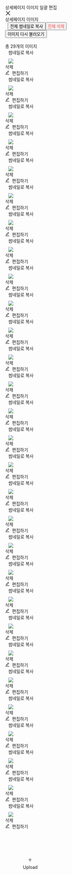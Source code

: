 <div class="ant-drawer-content-wrapper" style="width: 378px;"><div class="ant-drawer-content" aria-modal="true" role="dialog"><div class="ant-drawer-header"><div class="ant-drawer-header-title"><div class="ant-drawer-title"><div class="ant-row ant-row-middle css-1li46mu" style="margin-left: -8px; margin-right: -8px; row-gap: 0px;"><div class="ant-col css-1li46mu" style="padding-left: 8px; padding-right: 8px; flex: 1 1 auto;"><span class="sc-dLmyTH jOUQKU H5Medium16 CharacterTitle85">상세페이지 이미지 일괄 편집</span></div><div class="ant-col css-1li46mu" style="padding-left: 8px; padding-right: 8px; cursor: pointer;"><span role="img" aria-label="close" class="anticon anticon-close" style="font-size: 18px;"><svg fill-rule="evenodd" viewBox="64 64 896 896" focusable="false" data-icon="close" width="1em" height="1em" fill="currentColor" aria-hidden="true"><path d="M799.86 166.31c.02 0 .04.02.08.06l57.69 57.7c.04.03.05.05.06.08a.12.12 0 010 .06c0 .03-.02.05-.06.09L569.93 512l287.7 287.7c.04.04.05.06.06.09a.12.12 0 010 .07c0 .02-.02.04-.06.08l-57.7 57.69c-.03.04-.05.05-.07.06a.12.12 0 01-.07 0c-.03 0-.05-.02-.09-.06L512 569.93l-287.7 287.7c-.04.04-.06.05-.09.06a.12.12 0 01-.07 0c-.02 0-.04-.02-.08-.06l-57.69-57.7c-.04-.03-.05-.05-.06-.07a.12.12 0 010-.07c0-.03.02-.05.06-.09L454.07 512l-287.7-287.7c-.04-.04-.05-.06-.06-.09a.12.12 0 010-.07c0-.02.02-.04.06-.08l57.7-57.69c.03-.04.05-.05.07-.06a.12.12 0 01.07 0c.03 0 .05.02.09.06L512 454.07l287.7-287.7c.04-.04.06-.05.09-.06a.12.12 0 01.07 0z"></path></svg></span></div></div></div></div></div><div class="ant-drawer-body"><div class="sc-bRimrq fbZanl"><div class="ant-row ant-row-middle css-1li46mu" style="margin-left: -4px; margin-right: -4px; row-gap: 8px;"><div class="ant-col css-1li46mu" style="padding-left: 4px; padding-right: 4px;"><span class="sc-dLmyTH jOUQKU H5Bold16 CharacterTitle85">상세페이지 이미지</span></div><div class="ant-col css-1li46mu" style="padding-left: 4px; padding-right: 4px;"><div class="ant-btn-group css-1li46mu" style="margin-left: 8px;"><button type="button" class="ant-btn css-1li46mu ant-btn-default"><span>전체 썸네일로 복사</span></button><button type="button" class="ant-btn css-1li46mu ant-btn-default" style="color: rgb(255, 77, 79);"><span>전체 삭제</span></button></div></div><div class="ant-col css-1li46mu" style="padding-left: 4px; padding-right: 4px; flex: 1 1 auto;"></div><div class="ant-col css-1li46mu" style="padding-left: 4px; padding-right: 4px;"><button type="button" class="ant-btn css-1li46mu ant-btn-default"><span>이미지 다시 불러오기</span></button></div></div><div class="ant-divider css-1li46mu ant-divider-horizontal" role="separator" style="margin-top: 16px; margin-bottom: 16px;"></div><span class="sc-dLmyTH jOUQKU Body2Medium14 CharacterTitle85">총 29개의 이미지</span><div class="sc-fInFcU ejmTJX"><div class="ant-spin-nested-loading css-1li46mu"><div class="ant-spin-container"><div class="ant-row ant-row-bottom css-1li46mu" style="margin-left: -4px; margin-right: -4px; row-gap: 8px;"><div class="ant-col css-1li46mu" style="padding-left: 4px; padding-right: 4px;"><div draggable="false" class="sc-hCrRFl dVjKzV"><div class="ant-row css-1li46mu" style="margin-left: 10px; margin-right: 10px; margin-bottom: 10px;"><div class="ant-col css-1li46mu" style="flex: 1 1 auto;"><div class="sc-bdlOLf elczrY"><span class="sc-dLmyTH jOUQKU FootnoteDescription ">썸네일로 복사</span></div></div></div><div class="ant-row ant-row-no-wrap ant-row-middle css-1li46mu" style="margin-left: 10px; margin-right: 10px; cursor: move; transition: unset;"><div class="ant-col css-1li46mu"><img draggable="false" src="https://cbu01.alicdn.com/img/ibank/O1CN01gAJUFf2EWvowlrtRI_!!2214042988753-0-cib.jpg" class="sc-kyDlHK bLXrEr"></div></div><div class="ant-row ant-row-no-wrap ant-row-space-between ant-row-middle css-1li46mu"><div class="ant-col css-1li46mu"><div class="sc-bOTbmH iNrMOB"><span class="sc-dLmyTH jOUQKU FootnoteDescription ">삭제</span></div></div><div class="ant-col css-1li46mu"><div class="sc-gkKZNe hfnrYt"><span role="img" aria-label="edit" class="anticon anticon-edit" style="margin-right: 8px;"><svg viewBox="64 64 896 896" focusable="false" data-icon="edit" width="1em" height="1em" fill="currentColor" aria-hidden="true"><path d="M257.7 752c2 0 4-.2 6-.5L431.9 722c2-.4 3.9-1.3 5.3-2.8l423.9-423.9a9.96 9.96 0 000-14.1L694.9 114.9c-1.9-1.9-4.4-2.9-7.1-2.9s-5.2 1-7.1 2.9L256.8 538.8c-1.5 1.5-2.4 3.3-2.8 5.3l-29.5 168.2a33.5 33.5 0 009.4 29.8c6.6 6.4 14.9 9.9 23.8 9.9zm67.4-174.4L687.8 215l73.3 73.3-362.7 362.6-88.9 15.7 15.6-89zM880 836H144c-17.7 0-32 14.3-32 32v36c0 4.4 3.6 8 8 8h784c4.4 0 8-3.6 8-8v-36c0-17.7-14.3-32-32-32z"></path></svg></span><span class="sc-dLmyTH jOUQKU FootnoteDescription ">편집하기</span></div></div></div></div></div><div class="ant-col css-1li46mu" style="padding-left: 4px; padding-right: 4px;"><div draggable="false" class="sc-hCrRFl dVjKzV"><div class="ant-row css-1li46mu" style="margin-left: 10px; margin-right: 10px; margin-bottom: 10px;"><div class="ant-col css-1li46mu" style="flex: 1 1 auto;"><div class="sc-bdlOLf elczrY"><span class="sc-dLmyTH jOUQKU FootnoteDescription ">썸네일로 복사</span></div></div></div><div class="ant-row ant-row-no-wrap ant-row-middle css-1li46mu" style="margin-left: 10px; margin-right: 10px; cursor: move; transition: unset;"><div class="ant-col css-1li46mu"><img draggable="false" src="https://cbu01.alicdn.com/img/ibank/O1CN01nmC8rv2EWvoxj86H2_!!2214042988753-0-cib.jpg" class="sc-kyDlHK bLXrEr"></div></div><div class="ant-row ant-row-no-wrap ant-row-space-between ant-row-middle css-1li46mu"><div class="ant-col css-1li46mu"><div class="sc-bOTbmH iNrMOB"><span class="sc-dLmyTH jOUQKU FootnoteDescription ">삭제</span></div></div><div class="ant-col css-1li46mu"><div class="sc-gkKZNe hfnrYt"><span role="img" aria-label="edit" class="anticon anticon-edit" style="margin-right: 8px;"><svg viewBox="64 64 896 896" focusable="false" data-icon="edit" width="1em" height="1em" fill="currentColor" aria-hidden="true"><path d="M257.7 752c2 0 4-.2 6-.5L431.9 722c2-.4 3.9-1.3 5.3-2.8l423.9-423.9a9.96 9.96 0 000-14.1L694.9 114.9c-1.9-1.9-4.4-2.9-7.1-2.9s-5.2 1-7.1 2.9L256.8 538.8c-1.5 1.5-2.4 3.3-2.8 5.3l-29.5 168.2a33.5 33.5 0 009.4 29.8c6.6 6.4 14.9 9.9 23.8 9.9zm67.4-174.4L687.8 215l73.3 73.3-362.7 362.6-88.9 15.7 15.6-89zM880 836H144c-17.7 0-32 14.3-32 32v36c0 4.4 3.6 8 8 8h784c4.4 0 8-3.6 8-8v-36c0-17.7-14.3-32-32-32z"></path></svg></span><span class="sc-dLmyTH jOUQKU FootnoteDescription ">편집하기</span></div></div></div></div></div><div class="ant-col css-1li46mu" style="padding-left: 4px; padding-right: 4px;"><div draggable="false" class="sc-hCrRFl dVjKzV"><div class="ant-row css-1li46mu" style="margin-left: 10px; margin-right: 10px; margin-bottom: 10px;"><div class="ant-col css-1li46mu" style="flex: 1 1 auto;"><div class="sc-bdlOLf elczrY"><span class="sc-dLmyTH jOUQKU FootnoteDescription ">썸네일로 복사</span></div></div></div><div class="ant-row ant-row-no-wrap ant-row-middle css-1li46mu" style="margin-left: 10px; margin-right: 10px; cursor: move; transition: unset;"><div class="ant-col css-1li46mu"><img draggable="false" src="https://cbu01.alicdn.com/img/ibank/O1CN01OjkICx2EWvovAePJt_!!2214042988753-0-cib.jpg" class="sc-kyDlHK bLXrEr"></div></div><div class="ant-row ant-row-no-wrap ant-row-space-between ant-row-middle css-1li46mu"><div class="ant-col css-1li46mu"><div class="sc-bOTbmH iNrMOB"><span class="sc-dLmyTH jOUQKU FootnoteDescription ">삭제</span></div></div><div class="ant-col css-1li46mu"><div class="sc-gkKZNe hfnrYt"><span role="img" aria-label="edit" class="anticon anticon-edit" style="margin-right: 8px;"><svg viewBox="64 64 896 896" focusable="false" data-icon="edit" width="1em" height="1em" fill="currentColor" aria-hidden="true"><path d="M257.7 752c2 0 4-.2 6-.5L431.9 722c2-.4 3.9-1.3 5.3-2.8l423.9-423.9a9.96 9.96 0 000-14.1L694.9 114.9c-1.9-1.9-4.4-2.9-7.1-2.9s-5.2 1-7.1 2.9L256.8 538.8c-1.5 1.5-2.4 3.3-2.8 5.3l-29.5 168.2a33.5 33.5 0 009.4 29.8c6.6 6.4 14.9 9.9 23.8 9.9zm67.4-174.4L687.8 215l73.3 73.3-362.7 362.6-88.9 15.7 15.6-89zM880 836H144c-17.7 0-32 14.3-32 32v36c0 4.4 3.6 8 8 8h784c4.4 0 8-3.6 8-8v-36c0-17.7-14.3-32-32-32z"></path></svg></span><span class="sc-dLmyTH jOUQKU FootnoteDescription ">편집하기</span></div></div></div></div></div><div class="ant-col css-1li46mu" style="padding-left: 4px; padding-right: 4px;"><div draggable="false" class="sc-hCrRFl dVjKzV"><div class="ant-row css-1li46mu" style="margin-left: 10px; margin-right: 10px; margin-bottom: 10px;"><div class="ant-col css-1li46mu" style="flex: 1 1 auto;"><div class="sc-bdlOLf elczrY"><span class="sc-dLmyTH jOUQKU FootnoteDescription ">썸네일로 복사</span></div></div></div><div class="ant-row ant-row-no-wrap ant-row-middle css-1li46mu" style="margin-left: 10px; margin-right: 10px; cursor: move; transition: unset;"><div class="ant-col css-1li46mu"><img draggable="false" src="https://cbu01.alicdn.com/img/ibank/O1CN0152TFpH2EWvoy0kv3D_!!2214042988753-0-cib.jpg" class="sc-kyDlHK bLXrEr"></div></div><div class="ant-row ant-row-no-wrap ant-row-space-between ant-row-middle css-1li46mu"><div class="ant-col css-1li46mu"><div class="sc-bOTbmH iNrMOB"><span class="sc-dLmyTH jOUQKU FootnoteDescription ">삭제</span></div></div><div class="ant-col css-1li46mu"><div class="sc-gkKZNe hfnrYt"><span role="img" aria-label="edit" class="anticon anticon-edit" style="margin-right: 8px;"><svg viewBox="64 64 896 896" focusable="false" data-icon="edit" width="1em" height="1em" fill="currentColor" aria-hidden="true"><path d="M257.7 752c2 0 4-.2 6-.5L431.9 722c2-.4 3.9-1.3 5.3-2.8l423.9-423.9a9.96 9.96 0 000-14.1L694.9 114.9c-1.9-1.9-4.4-2.9-7.1-2.9s-5.2 1-7.1 2.9L256.8 538.8c-1.5 1.5-2.4 3.3-2.8 5.3l-29.5 168.2a33.5 33.5 0 009.4 29.8c6.6 6.4 14.9 9.9 23.8 9.9zm67.4-174.4L687.8 215l73.3 73.3-362.7 362.6-88.9 15.7 15.6-89zM880 836H144c-17.7 0-32 14.3-32 32v36c0 4.4 3.6 8 8 8h784c4.4 0 8-3.6 8-8v-36c0-17.7-14.3-32-32-32z"></path></svg></span><span class="sc-dLmyTH jOUQKU FootnoteDescription ">편집하기</span></div></div></div></div></div><div class="ant-col css-1li46mu" style="padding-left: 4px; padding-right: 4px;"><div draggable="false" class="sc-hCrRFl dVjKzV"><div class="ant-row css-1li46mu" style="margin-left: 10px; margin-right: 10px; margin-bottom: 10px;"><div class="ant-col css-1li46mu" style="flex: 1 1 auto;"><div class="sc-bdlOLf elczrY"><span class="sc-dLmyTH jOUQKU FootnoteDescription ">썸네일로 복사</span></div></div></div><div class="ant-row ant-row-no-wrap ant-row-middle css-1li46mu" style="margin-left: 10px; margin-right: 10px; cursor: move; transition: unset;"><div class="ant-col css-1li46mu"><img draggable="false" src="https://cbu01.alicdn.com/img/ibank/O1CN014sP4Gx2EWvovAeTUI_!!2214042988753-0-cib.jpg" class="sc-kyDlHK bLXrEr"></div></div><div class="ant-row ant-row-no-wrap ant-row-space-between ant-row-middle css-1li46mu"><div class="ant-col css-1li46mu"><div class="sc-bOTbmH iNrMOB"><span class="sc-dLmyTH jOUQKU FootnoteDescription ">삭제</span></div></div><div class="ant-col css-1li46mu"><div class="sc-gkKZNe hfnrYt"><span role="img" aria-label="edit" class="anticon anticon-edit" style="margin-right: 8px;"><svg viewBox="64 64 896 896" focusable="false" data-icon="edit" width="1em" height="1em" fill="currentColor" aria-hidden="true"><path d="M257.7 752c2 0 4-.2 6-.5L431.9 722c2-.4 3.9-1.3 5.3-2.8l423.9-423.9a9.96 9.96 0 000-14.1L694.9 114.9c-1.9-1.9-4.4-2.9-7.1-2.9s-5.2 1-7.1 2.9L256.8 538.8c-1.5 1.5-2.4 3.3-2.8 5.3l-29.5 168.2a33.5 33.5 0 009.4 29.8c6.6 6.4 14.9 9.9 23.8 9.9zm67.4-174.4L687.8 215l73.3 73.3-362.7 362.6-88.9 15.7 15.6-89zM880 836H144c-17.7 0-32 14.3-32 32v36c0 4.4 3.6 8 8 8h784c4.4 0 8-3.6 8-8v-36c0-17.7-14.3-32-32-32z"></path></svg></span><span class="sc-dLmyTH jOUQKU FootnoteDescription ">편집하기</span></div></div></div></div></div><div class="ant-col css-1li46mu" style="padding-left: 4px; padding-right: 4px;"><div draggable="false" class="sc-hCrRFl dVjKzV"><div class="ant-row css-1li46mu" style="margin-left: 10px; margin-right: 10px; margin-bottom: 10px;"><div class="ant-col css-1li46mu" style="flex: 1 1 auto;"><div class="sc-bdlOLf elczrY"><span class="sc-dLmyTH jOUQKU FootnoteDescription ">썸네일로 복사</span></div></div></div><div class="ant-row ant-row-no-wrap ant-row-middle css-1li46mu" style="margin-left: 10px; margin-right: 10px; cursor: move; transition: unset;"><div class="ant-col css-1li46mu"><img draggable="false" src="https://cbu01.alicdn.com/img/ibank/O1CN013PjMff2EWvoy0lSK1_!!2214042988753-0-cib.jpg" class="sc-kyDlHK bLXrEr"></div></div><div class="ant-row ant-row-no-wrap ant-row-space-between ant-row-middle css-1li46mu"><div class="ant-col css-1li46mu"><div class="sc-bOTbmH iNrMOB"><span class="sc-dLmyTH jOUQKU FootnoteDescription ">삭제</span></div></div><div class="ant-col css-1li46mu"><div class="sc-gkKZNe hfnrYt"><span role="img" aria-label="edit" class="anticon anticon-edit" style="margin-right: 8px;"><svg viewBox="64 64 896 896" focusable="false" data-icon="edit" width="1em" height="1em" fill="currentColor" aria-hidden="true"><path d="M257.7 752c2 0 4-.2 6-.5L431.9 722c2-.4 3.9-1.3 5.3-2.8l423.9-423.9a9.96 9.96 0 000-14.1L694.9 114.9c-1.9-1.9-4.4-2.9-7.1-2.9s-5.2 1-7.1 2.9L256.8 538.8c-1.5 1.5-2.4 3.3-2.8 5.3l-29.5 168.2a33.5 33.5 0 009.4 29.8c6.6 6.4 14.9 9.9 23.8 9.9zm67.4-174.4L687.8 215l73.3 73.3-362.7 362.6-88.9 15.7 15.6-89zM880 836H144c-17.7 0-32 14.3-32 32v36c0 4.4 3.6 8 8 8h784c4.4 0 8-3.6 8-8v-36c0-17.7-14.3-32-32-32z"></path></svg></span><span class="sc-dLmyTH jOUQKU FootnoteDescription ">편집하기</span></div></div></div></div></div><div class="ant-col css-1li46mu" style="padding-left: 4px; padding-right: 4px;"><div draggable="false" class="sc-hCrRFl dVjKzV"><div class="ant-row css-1li46mu" style="margin-left: 10px; margin-right: 10px; margin-bottom: 10px;"><div class="ant-col css-1li46mu" style="flex: 1 1 auto;"><div class="sc-bdlOLf elczrY"><span class="sc-dLmyTH jOUQKU FootnoteDescription ">썸네일로 복사</span></div></div></div><div class="ant-row ant-row-no-wrap ant-row-middle css-1li46mu" style="margin-left: 10px; margin-right: 10px; cursor: move; transition: unset;"><div class="ant-col css-1li46mu"><img draggable="false" src="https://cbu01.alicdn.com/img/ibank/O1CN018UM4HV2EWvoy0kaHE_!!2214042988753-0-cib.jpg" class="sc-kyDlHK bLXrEr"></div></div><div class="ant-row ant-row-no-wrap ant-row-space-between ant-row-middle css-1li46mu"><div class="ant-col css-1li46mu"><div class="sc-bOTbmH iNrMOB"><span class="sc-dLmyTH jOUQKU FootnoteDescription ">삭제</span></div></div><div class="ant-col css-1li46mu"><div class="sc-gkKZNe hfnrYt"><span role="img" aria-label="edit" class="anticon anticon-edit" style="margin-right: 8px;"><svg viewBox="64 64 896 896" focusable="false" data-icon="edit" width="1em" height="1em" fill="currentColor" aria-hidden="true"><path d="M257.7 752c2 0 4-.2 6-.5L431.9 722c2-.4 3.9-1.3 5.3-2.8l423.9-423.9a9.96 9.96 0 000-14.1L694.9 114.9c-1.9-1.9-4.4-2.9-7.1-2.9s-5.2 1-7.1 2.9L256.8 538.8c-1.5 1.5-2.4 3.3-2.8 5.3l-29.5 168.2a33.5 33.5 0 009.4 29.8c6.6 6.4 14.9 9.9 23.8 9.9zm67.4-174.4L687.8 215l73.3 73.3-362.7 362.6-88.9 15.7 15.6-89zM880 836H144c-17.7 0-32 14.3-32 32v36c0 4.4 3.6 8 8 8h784c4.4 0 8-3.6 8-8v-36c0-17.7-14.3-32-32-32z"></path></svg></span><span class="sc-dLmyTH jOUQKU FootnoteDescription ">편집하기</span></div></div></div></div></div><div class="ant-col css-1li46mu" style="padding-left: 4px; padding-right: 4px;"><div draggable="false" class="sc-hCrRFl dVjKzV"><div class="ant-row css-1li46mu" style="margin-left: 10px; margin-right: 10px; margin-bottom: 10px;"><div class="ant-col css-1li46mu" style="flex: 1 1 auto;"><div class="sc-bdlOLf elczrY"><span class="sc-dLmyTH jOUQKU FootnoteDescription ">썸네일로 복사</span></div></div></div><div class="ant-row ant-row-no-wrap ant-row-middle css-1li46mu" style="margin-left: 10px; margin-right: 10px; cursor: move; transition: unset;"><div class="ant-col css-1li46mu"><img draggable="false" src="https://cbu01.alicdn.com/img/ibank/O1CN01PfGw7X2EWvoyogy67_!!2214042988753-0-cib.jpg" class="sc-kyDlHK bLXrEr"></div></div><div class="ant-row ant-row-no-wrap ant-row-space-between ant-row-middle css-1li46mu"><div class="ant-col css-1li46mu"><div class="sc-bOTbmH iNrMOB"><span class="sc-dLmyTH jOUQKU FootnoteDescription ">삭제</span></div></div><div class="ant-col css-1li46mu"><div class="sc-gkKZNe hfnrYt"><span role="img" aria-label="edit" class="anticon anticon-edit" style="margin-right: 8px;"><svg viewBox="64 64 896 896" focusable="false" data-icon="edit" width="1em" height="1em" fill="currentColor" aria-hidden="true"><path d="M257.7 752c2 0 4-.2 6-.5L431.9 722c2-.4 3.9-1.3 5.3-2.8l423.9-423.9a9.96 9.96 0 000-14.1L694.9 114.9c-1.9-1.9-4.4-2.9-7.1-2.9s-5.2 1-7.1 2.9L256.8 538.8c-1.5 1.5-2.4 3.3-2.8 5.3l-29.5 168.2a33.5 33.5 0 009.4 29.8c6.6 6.4 14.9 9.9 23.8 9.9zm67.4-174.4L687.8 215l73.3 73.3-362.7 362.6-88.9 15.7 15.6-89zM880 836H144c-17.7 0-32 14.3-32 32v36c0 4.4 3.6 8 8 8h784c4.4 0 8-3.6 8-8v-36c0-17.7-14.3-32-32-32z"></path></svg></span><span class="sc-dLmyTH jOUQKU FootnoteDescription ">편집하기</span></div></div></div></div></div><div class="ant-col css-1li46mu" style="padding-left: 4px; padding-right: 4px;"><div draggable="false" class="sc-hCrRFl dVjKzV"><div class="ant-row css-1li46mu" style="margin-left: 10px; margin-right: 10px; margin-bottom: 10px;"><div class="ant-col css-1li46mu" style="flex: 1 1 auto;"><div class="sc-bdlOLf elczrY"><span class="sc-dLmyTH jOUQKU FootnoteDescription ">썸네일로 복사</span></div></div></div><div class="ant-row ant-row-no-wrap ant-row-middle css-1li46mu" style="margin-left: 10px; margin-right: 10px; cursor: move; transition: unset;"><div class="ant-col css-1li46mu"><img draggable="false" src="https://cbu01.alicdn.com/img/ibank/O1CN01lFjyQH2EWvoy0jRZg_!!2214042988753-0-cib.jpg" class="sc-kyDlHK bLXrEr"></div></div><div class="ant-row ant-row-no-wrap ant-row-space-between ant-row-middle css-1li46mu"><div class="ant-col css-1li46mu"><div class="sc-bOTbmH iNrMOB"><span class="sc-dLmyTH jOUQKU FootnoteDescription ">삭제</span></div></div><div class="ant-col css-1li46mu"><div class="sc-gkKZNe hfnrYt"><span role="img" aria-label="edit" class="anticon anticon-edit" style="margin-right: 8px;"><svg viewBox="64 64 896 896" focusable="false" data-icon="edit" width="1em" height="1em" fill="currentColor" aria-hidden="true"><path d="M257.7 752c2 0 4-.2 6-.5L431.9 722c2-.4 3.9-1.3 5.3-2.8l423.9-423.9a9.96 9.96 0 000-14.1L694.9 114.9c-1.9-1.9-4.4-2.9-7.1-2.9s-5.2 1-7.1 2.9L256.8 538.8c-1.5 1.5-2.4 3.3-2.8 5.3l-29.5 168.2a33.5 33.5 0 009.4 29.8c6.6 6.4 14.9 9.9 23.8 9.9zm67.4-174.4L687.8 215l73.3 73.3-362.7 362.6-88.9 15.7 15.6-89zM880 836H144c-17.7 0-32 14.3-32 32v36c0 4.4 3.6 8 8 8h784c4.4 0 8-3.6 8-8v-36c0-17.7-14.3-32-32-32z"></path></svg></span><span class="sc-dLmyTH jOUQKU FootnoteDescription ">편집하기</span></div></div></div></div></div><div class="ant-col css-1li46mu" style="padding-left: 4px; padding-right: 4px;"><div draggable="false" class="sc-hCrRFl dVjKzV"><div class="ant-row css-1li46mu" style="margin-left: 10px; margin-right: 10px; margin-bottom: 10px;"><div class="ant-col css-1li46mu" style="flex: 1 1 auto;"><div class="sc-bdlOLf elczrY"><span class="sc-dLmyTH jOUQKU FootnoteDescription ">썸네일로 복사</span></div></div></div><div class="ant-row ant-row-no-wrap ant-row-middle css-1li46mu" style="margin-left: 10px; margin-right: 10px; cursor: move; transition: unset;"><div class="ant-col css-1li46mu"><img draggable="false" src="https://cbu01.alicdn.com/img/ibank/O1CN01Rjt9D42EWvoy43gXz_!!2214042988753-0-cib.jpg" class="sc-kyDlHK bLXrEr"></div></div><div class="ant-row ant-row-no-wrap ant-row-space-between ant-row-middle css-1li46mu"><div class="ant-col css-1li46mu"><div class="sc-bOTbmH iNrMOB"><span class="sc-dLmyTH jOUQKU FootnoteDescription ">삭제</span></div></div><div class="ant-col css-1li46mu"><div class="sc-gkKZNe hfnrYt"><span role="img" aria-label="edit" class="anticon anticon-edit" style="margin-right: 8px;"><svg viewBox="64 64 896 896" focusable="false" data-icon="edit" width="1em" height="1em" fill="currentColor" aria-hidden="true"><path d="M257.7 752c2 0 4-.2 6-.5L431.9 722c2-.4 3.9-1.3 5.3-2.8l423.9-423.9a9.96 9.96 0 000-14.1L694.9 114.9c-1.9-1.9-4.4-2.9-7.1-2.9s-5.2 1-7.1 2.9L256.8 538.8c-1.5 1.5-2.4 3.3-2.8 5.3l-29.5 168.2a33.5 33.5 0 009.4 29.8c6.6 6.4 14.9 9.9 23.8 9.9zm67.4-174.4L687.8 215l73.3 73.3-362.7 362.6-88.9 15.7 15.6-89zM880 836H144c-17.7 0-32 14.3-32 32v36c0 4.4 3.6 8 8 8h784c4.4 0 8-3.6 8-8v-36c0-17.7-14.3-32-32-32z"></path></svg></span><span class="sc-dLmyTH jOUQKU FootnoteDescription ">편집하기</span></div></div></div></div></div><div class="ant-col css-1li46mu" style="padding-left: 4px; padding-right: 4px;"><div draggable="false" class="sc-hCrRFl dVjKzV"><div class="ant-row css-1li46mu" style="margin-left: 10px; margin-right: 10px; margin-bottom: 10px;"><div class="ant-col css-1li46mu" style="flex: 1 1 auto;"><div class="sc-bdlOLf elczrY"><span class="sc-dLmyTH jOUQKU FootnoteDescription ">썸네일로 복사</span></div></div></div><div class="ant-row ant-row-no-wrap ant-row-middle css-1li46mu" style="margin-left: 10px; margin-right: 10px; cursor: move; transition: unset;"><div class="ant-col css-1li46mu"><img draggable="false" src="https://cbu01.alicdn.com/img/ibank/O1CN01wPL3jN2EWvoxKWja5_!!2214042988753-0-cib.jpg" class="sc-kyDlHK bLXrEr"></div></div><div class="ant-row ant-row-no-wrap ant-row-space-between ant-row-middle css-1li46mu"><div class="ant-col css-1li46mu"><div class="sc-bOTbmH iNrMOB"><span class="sc-dLmyTH jOUQKU FootnoteDescription ">삭제</span></div></div><div class="ant-col css-1li46mu"><div class="sc-gkKZNe hfnrYt"><span role="img" aria-label="edit" class="anticon anticon-edit" style="margin-right: 8px;"><svg viewBox="64 64 896 896" focusable="false" data-icon="edit" width="1em" height="1em" fill="currentColor" aria-hidden="true"><path d="M257.7 752c2 0 4-.2 6-.5L431.9 722c2-.4 3.9-1.3 5.3-2.8l423.9-423.9a9.96 9.96 0 000-14.1L694.9 114.9c-1.9-1.9-4.4-2.9-7.1-2.9s-5.2 1-7.1 2.9L256.8 538.8c-1.5 1.5-2.4 3.3-2.8 5.3l-29.5 168.2a33.5 33.5 0 009.4 29.8c6.6 6.4 14.9 9.9 23.8 9.9zm67.4-174.4L687.8 215l73.3 73.3-362.7 362.6-88.9 15.7 15.6-89zM880 836H144c-17.7 0-32 14.3-32 32v36c0 4.4 3.6 8 8 8h784c4.4 0 8-3.6 8-8v-36c0-17.7-14.3-32-32-32z"></path></svg></span><span class="sc-dLmyTH jOUQKU FootnoteDescription ">편집하기</span></div></div></div></div></div><div class="ant-col css-1li46mu" style="padding-left: 4px; padding-right: 4px;"><div draggable="false" class="sc-hCrRFl dVjKzV"><div class="ant-row css-1li46mu" style="margin-left: 10px; margin-right: 10px; margin-bottom: 10px;"><div class="ant-col css-1li46mu" style="flex: 1 1 auto;"><div class="sc-bdlOLf elczrY"><span class="sc-dLmyTH jOUQKU FootnoteDescription ">썸네일로 복사</span></div></div></div><div class="ant-row ant-row-no-wrap ant-row-middle css-1li46mu" style="margin-left: 10px; margin-right: 10px; cursor: move; transition: unset;"><div class="ant-col css-1li46mu"><img draggable="false" src="https://cbu01.alicdn.com/img/ibank/O1CN01GR8Ekz2EWvoy0iyUJ_!!2214042988753-0-cib.jpg" class="sc-kyDlHK bLXrEr"></div></div><div class="ant-row ant-row-no-wrap ant-row-space-between ant-row-middle css-1li46mu"><div class="ant-col css-1li46mu"><div class="sc-bOTbmH iNrMOB"><span class="sc-dLmyTH jOUQKU FootnoteDescription ">삭제</span></div></div><div class="ant-col css-1li46mu"><div class="sc-gkKZNe hfnrYt"><span role="img" aria-label="edit" class="anticon anticon-edit" style="margin-right: 8px;"><svg viewBox="64 64 896 896" focusable="false" data-icon="edit" width="1em" height="1em" fill="currentColor" aria-hidden="true"><path d="M257.7 752c2 0 4-.2 6-.5L431.9 722c2-.4 3.9-1.3 5.3-2.8l423.9-423.9a9.96 9.96 0 000-14.1L694.9 114.9c-1.9-1.9-4.4-2.9-7.1-2.9s-5.2 1-7.1 2.9L256.8 538.8c-1.5 1.5-2.4 3.3-2.8 5.3l-29.5 168.2a33.5 33.5 0 009.4 29.8c6.6 6.4 14.9 9.9 23.8 9.9zm67.4-174.4L687.8 215l73.3 73.3-362.7 362.6-88.9 15.7 15.6-89zM880 836H144c-17.7 0-32 14.3-32 32v36c0 4.4 3.6 8 8 8h784c4.4 0 8-3.6 8-8v-36c0-17.7-14.3-32-32-32z"></path></svg></span><span class="sc-dLmyTH jOUQKU FootnoteDescription ">편집하기</span></div></div></div></div></div><div class="ant-col css-1li46mu" style="padding-left: 4px; padding-right: 4px;"><div draggable="false" class="sc-hCrRFl dVjKzV"><div class="ant-row css-1li46mu" style="margin-left: 10px; margin-right: 10px; margin-bottom: 10px;"><div class="ant-col css-1li46mu" style="flex: 1 1 auto;"><div class="sc-bdlOLf elczrY"><span class="sc-dLmyTH jOUQKU FootnoteDescription ">썸네일로 복사</span></div></div></div><div class="ant-row ant-row-no-wrap ant-row-middle css-1li46mu" style="margin-left: 10px; margin-right: 10px; cursor: move; transition: unset;"><div class="ant-col css-1li46mu"><img draggable="false" src="https://cbu01.alicdn.com/img/ibank/O1CN01tXUZgM2EWvowezmc6_!!2214042988753-0-cib.jpg" class="sc-kyDlHK bLXrEr"></div></div><div class="ant-row ant-row-no-wrap ant-row-space-between ant-row-middle css-1li46mu"><div class="ant-col css-1li46mu"><div class="sc-bOTbmH iNrMOB"><span class="sc-dLmyTH jOUQKU FootnoteDescription ">삭제</span></div></div><div class="ant-col css-1li46mu"><div class="sc-gkKZNe hfnrYt"><span role="img" aria-label="edit" class="anticon anticon-edit" style="margin-right: 8px;"><svg viewBox="64 64 896 896" focusable="false" data-icon="edit" width="1em" height="1em" fill="currentColor" aria-hidden="true"><path d="M257.7 752c2 0 4-.2 6-.5L431.9 722c2-.4 3.9-1.3 5.3-2.8l423.9-423.9a9.96 9.96 0 000-14.1L694.9 114.9c-1.9-1.9-4.4-2.9-7.1-2.9s-5.2 1-7.1 2.9L256.8 538.8c-1.5 1.5-2.4 3.3-2.8 5.3l-29.5 168.2a33.5 33.5 0 009.4 29.8c6.6 6.4 14.9 9.9 23.8 9.9zm67.4-174.4L687.8 215l73.3 73.3-362.7 362.6-88.9 15.7 15.6-89zM880 836H144c-17.7 0-32 14.3-32 32v36c0 4.4 3.6 8 8 8h784c4.4 0 8-3.6 8-8v-36c0-17.7-14.3-32-32-32z"></path></svg></span><span class="sc-dLmyTH jOUQKU FootnoteDescription ">편집하기</span></div></div></div></div></div><div class="ant-col css-1li46mu" style="padding-left: 4px; padding-right: 4px;"><div draggable="false" class="sc-hCrRFl dVjKzV"><div class="ant-row css-1li46mu" style="margin-left: 10px; margin-right: 10px; margin-bottom: 10px;"><div class="ant-col css-1li46mu" style="flex: 1 1 auto;"><div class="sc-bdlOLf elczrY"><span class="sc-dLmyTH jOUQKU FootnoteDescription ">썸네일로 복사</span></div></div></div><div class="ant-row ant-row-no-wrap ant-row-middle css-1li46mu" style="margin-left: 10px; margin-right: 10px; cursor: move; transition: unset;"><div class="ant-col css-1li46mu"><img draggable="false" src="https://cbu01.alicdn.com/img/ibank/O1CN01Vsj95K2EWvoxjAJXf_!!2214042988753-0-cib.jpg" class="sc-kyDlHK bLXrEr"></div></div><div class="ant-row ant-row-no-wrap ant-row-space-between ant-row-middle css-1li46mu"><div class="ant-col css-1li46mu"><div class="sc-bOTbmH iNrMOB"><span class="sc-dLmyTH jOUQKU FootnoteDescription ">삭제</span></div></div><div class="ant-col css-1li46mu"><div class="sc-gkKZNe hfnrYt"><span role="img" aria-label="edit" class="anticon anticon-edit" style="margin-right: 8px;"><svg viewBox="64 64 896 896" focusable="false" data-icon="edit" width="1em" height="1em" fill="currentColor" aria-hidden="true"><path d="M257.7 752c2 0 4-.2 6-.5L431.9 722c2-.4 3.9-1.3 5.3-2.8l423.9-423.9a9.96 9.96 0 000-14.1L694.9 114.9c-1.9-1.9-4.4-2.9-7.1-2.9s-5.2 1-7.1 2.9L256.8 538.8c-1.5 1.5-2.4 3.3-2.8 5.3l-29.5 168.2a33.5 33.5 0 009.4 29.8c6.6 6.4 14.9 9.9 23.8 9.9zm67.4-174.4L687.8 215l73.3 73.3-362.7 362.6-88.9 15.7 15.6-89zM880 836H144c-17.7 0-32 14.3-32 32v36c0 4.4 3.6 8 8 8h784c4.4 0 8-3.6 8-8v-36c0-17.7-14.3-32-32-32z"></path></svg></span><span class="sc-dLmyTH jOUQKU FootnoteDescription ">편집하기</span></div></div></div></div></div><div class="ant-col css-1li46mu" style="padding-left: 4px; padding-right: 4px;"><div draggable="false" class="sc-hCrRFl dVjKzV"><div class="ant-row css-1li46mu" style="margin-left: 10px; margin-right: 10px; margin-bottom: 10px;"><div class="ant-col css-1li46mu" style="flex: 1 1 auto;"><div class="sc-bdlOLf elczrY"><span class="sc-dLmyTH jOUQKU FootnoteDescription ">썸네일로 복사</span></div></div></div><div class="ant-row ant-row-no-wrap ant-row-middle css-1li46mu" style="margin-left: 10px; margin-right: 10px; cursor: move; transition: unset;"><div class="ant-col css-1li46mu"><img draggable="false" src="https://cbu01.alicdn.com/img/ibank/O1CN01rFAerF2EWvovhz0n8_!!2214042988753-0-cib.jpg" class="sc-kyDlHK bLXrEr"></div></div><div class="ant-row ant-row-no-wrap ant-row-space-between ant-row-middle css-1li46mu"><div class="ant-col css-1li46mu"><div class="sc-bOTbmH iNrMOB"><span class="sc-dLmyTH jOUQKU FootnoteDescription ">삭제</span></div></div><div class="ant-col css-1li46mu"><div class="sc-gkKZNe hfnrYt"><span role="img" aria-label="edit" class="anticon anticon-edit" style="margin-right: 8px;"><svg viewBox="64 64 896 896" focusable="false" data-icon="edit" width="1em" height="1em" fill="currentColor" aria-hidden="true"><path d="M257.7 752c2 0 4-.2 6-.5L431.9 722c2-.4 3.9-1.3 5.3-2.8l423.9-423.9a9.96 9.96 0 000-14.1L694.9 114.9c-1.9-1.9-4.4-2.9-7.1-2.9s-5.2 1-7.1 2.9L256.8 538.8c-1.5 1.5-2.4 3.3-2.8 5.3l-29.5 168.2a33.5 33.5 0 009.4 29.8c6.6 6.4 14.9 9.9 23.8 9.9zm67.4-174.4L687.8 215l73.3 73.3-362.7 362.6-88.9 15.7 15.6-89zM880 836H144c-17.7 0-32 14.3-32 32v36c0 4.4 3.6 8 8 8h784c4.4 0 8-3.6 8-8v-36c0-17.7-14.3-32-32-32z"></path></svg></span><span class="sc-dLmyTH jOUQKU FootnoteDescription ">편집하기</span></div></div></div></div></div><div class="ant-col css-1li46mu" style="padding-left: 4px; padding-right: 4px;"><div draggable="false" class="sc-hCrRFl dVjKzV"><div class="ant-row css-1li46mu" style="margin-left: 10px; margin-right: 10px; margin-bottom: 10px;"><div class="ant-col css-1li46mu" style="flex: 1 1 auto;"><div class="sc-bdlOLf elczrY"><span class="sc-dLmyTH jOUQKU FootnoteDescription ">썸네일로 복사</span></div></div></div><div class="ant-row ant-row-no-wrap ant-row-middle css-1li46mu" style="margin-left: 10px; margin-right: 10px; cursor: move; transition: unset;"><div class="ant-col css-1li46mu"><img draggable="false" src="https://cbu01.alicdn.com/img/ibank/O1CN01kNtOkH2EWvowltuF4_!!2214042988753-0-cib.jpg" class="sc-kyDlHK bLXrEr"></div></div><div class="ant-row ant-row-no-wrap ant-row-space-between ant-row-middle css-1li46mu"><div class="ant-col css-1li46mu"><div class="sc-bOTbmH iNrMOB"><span class="sc-dLmyTH jOUQKU FootnoteDescription ">삭제</span></div></div><div class="ant-col css-1li46mu"><div class="sc-gkKZNe hfnrYt"><span role="img" aria-label="edit" class="anticon anticon-edit" style="margin-right: 8px;"><svg viewBox="64 64 896 896" focusable="false" data-icon="edit" width="1em" height="1em" fill="currentColor" aria-hidden="true"><path d="M257.7 752c2 0 4-.2 6-.5L431.9 722c2-.4 3.9-1.3 5.3-2.8l423.9-423.9a9.96 9.96 0 000-14.1L694.9 114.9c-1.9-1.9-4.4-2.9-7.1-2.9s-5.2 1-7.1 2.9L256.8 538.8c-1.5 1.5-2.4 3.3-2.8 5.3l-29.5 168.2a33.5 33.5 0 009.4 29.8c6.6 6.4 14.9 9.9 23.8 9.9zm67.4-174.4L687.8 215l73.3 73.3-362.7 362.6-88.9 15.7 15.6-89zM880 836H144c-17.7 0-32 14.3-32 32v36c0 4.4 3.6 8 8 8h784c4.4 0 8-3.6 8-8v-36c0-17.7-14.3-32-32-32z"></path></svg></span><span class="sc-dLmyTH jOUQKU FootnoteDescription ">편집하기</span></div></div></div></div></div><div class="ant-col css-1li46mu" style="padding-left: 4px; padding-right: 4px;"><div draggable="false" class="sc-hCrRFl dVjKzV"><div class="ant-row css-1li46mu" style="margin-left: 10px; margin-right: 10px; margin-bottom: 10px;"><div class="ant-col css-1li46mu" style="flex: 1 1 auto;"><div class="sc-bdlOLf elczrY"><span class="sc-dLmyTH jOUQKU FootnoteDescription ">썸네일로 복사</span></div></div></div><div class="ant-row ant-row-no-wrap ant-row-middle css-1li46mu" style="margin-left: 10px; margin-right: 10px; cursor: move; transition: unset;"><div class="ant-col css-1li46mu"><img draggable="false" src="https://cbu01.alicdn.com/img/ibank/O1CN01UFjssN2EWvowf07OY_!!2214042988753-0-cib.jpg" class="sc-kyDlHK bLXrEr"></div></div><div class="ant-row ant-row-no-wrap ant-row-space-between ant-row-middle css-1li46mu"><div class="ant-col css-1li46mu"><div class="sc-bOTbmH iNrMOB"><span class="sc-dLmyTH jOUQKU FootnoteDescription ">삭제</span></div></div><div class="ant-col css-1li46mu"><div class="sc-gkKZNe hfnrYt"><span role="img" aria-label="edit" class="anticon anticon-edit" style="margin-right: 8px;"><svg viewBox="64 64 896 896" focusable="false" data-icon="edit" width="1em" height="1em" fill="currentColor" aria-hidden="true"><path d="M257.7 752c2 0 4-.2 6-.5L431.9 722c2-.4 3.9-1.3 5.3-2.8l423.9-423.9a9.96 9.96 0 000-14.1L694.9 114.9c-1.9-1.9-4.4-2.9-7.1-2.9s-5.2 1-7.1 2.9L256.8 538.8c-1.5 1.5-2.4 3.3-2.8 5.3l-29.5 168.2a33.5 33.5 0 009.4 29.8c6.6 6.4 14.9 9.9 23.8 9.9zm67.4-174.4L687.8 215l73.3 73.3-362.7 362.6-88.9 15.7 15.6-89zM880 836H144c-17.7 0-32 14.3-32 32v36c0 4.4 3.6 8 8 8h784c4.4 0 8-3.6 8-8v-36c0-17.7-14.3-32-32-32z"></path></svg></span><span class="sc-dLmyTH jOUQKU FootnoteDescription ">편집하기</span></div></div></div></div></div><div class="ant-col css-1li46mu" style="padding-left: 4px; padding-right: 4px;"><div draggable="false" class="sc-hCrRFl dVjKzV"><div class="ant-row css-1li46mu" style="margin-left: 10px; margin-right: 10px; margin-bottom: 10px;"><div class="ant-col css-1li46mu" style="flex: 1 1 auto;"><div class="sc-bdlOLf elczrY"><span class="sc-dLmyTH jOUQKU FootnoteDescription ">썸네일로 복사</span></div></div></div><div class="ant-row ant-row-no-wrap ant-row-middle css-1li46mu" style="margin-left: 10px; margin-right: 10px; cursor: move; transition: unset;"><div class="ant-col css-1li46mu"><img draggable="false" src="https://cbu01.alicdn.com/img/ibank/O1CN01qLMWbv2EWvowluF2i_!!2214042988753-0-cib.jpg" class="sc-kyDlHK bLXrEr"></div></div><div class="ant-row ant-row-no-wrap ant-row-space-between ant-row-middle css-1li46mu"><div class="ant-col css-1li46mu"><div class="sc-bOTbmH iNrMOB"><span class="sc-dLmyTH jOUQKU FootnoteDescription ">삭제</span></div></div><div class="ant-col css-1li46mu"><div class="sc-gkKZNe hfnrYt"><span role="img" aria-label="edit" class="anticon anticon-edit" style="margin-right: 8px;"><svg viewBox="64 64 896 896" focusable="false" data-icon="edit" width="1em" height="1em" fill="currentColor" aria-hidden="true"><path d="M257.7 752c2 0 4-.2 6-.5L431.9 722c2-.4 3.9-1.3 5.3-2.8l423.9-423.9a9.96 9.96 0 000-14.1L694.9 114.9c-1.9-1.9-4.4-2.9-7.1-2.9s-5.2 1-7.1 2.9L256.8 538.8c-1.5 1.5-2.4 3.3-2.8 5.3l-29.5 168.2a33.5 33.5 0 009.4 29.8c6.6 6.4 14.9 9.9 23.8 9.9zm67.4-174.4L687.8 215l73.3 73.3-362.7 362.6-88.9 15.7 15.6-89zM880 836H144c-17.7 0-32 14.3-32 32v36c0 4.4 3.6 8 8 8h784c4.4 0 8-3.6 8-8v-36c0-17.7-14.3-32-32-32z"></path></svg></span><span class="sc-dLmyTH jOUQKU FootnoteDescription ">편집하기</span></div></div></div></div></div><div class="ant-col css-1li46mu" style="padding-left: 4px; padding-right: 4px;"><div draggable="false" class="sc-hCrRFl dVjKzV"><div class="ant-row css-1li46mu" style="margin-left: 10px; margin-right: 10px; margin-bottom: 10px;"><div class="ant-col css-1li46mu" style="flex: 1 1 auto;"><div class="sc-bdlOLf elczrY"><span class="sc-dLmyTH jOUQKU FootnoteDescription ">썸네일로 복사</span></div></div></div><div class="ant-row ant-row-no-wrap ant-row-middle css-1li46mu" style="margin-left: 10px; margin-right: 10px; cursor: move; transition: unset;"><div class="ant-col css-1li46mu"><img draggable="false" src="https://cbu01.alicdn.com/img/ibank/O1CN01XdzXgu2EWvoy0l7Zw_!!2214042988753-0-cib.jpg" class="sc-kyDlHK bLXrEr"></div></div><div class="ant-row ant-row-no-wrap ant-row-space-between ant-row-middle css-1li46mu"><div class="ant-col css-1li46mu"><div class="sc-bOTbmH iNrMOB"><span class="sc-dLmyTH jOUQKU FootnoteDescription ">삭제</span></div></div><div class="ant-col css-1li46mu"><div class="sc-gkKZNe hfnrYt"><span role="img" aria-label="edit" class="anticon anticon-edit" style="margin-right: 8px;"><svg viewBox="64 64 896 896" focusable="false" data-icon="edit" width="1em" height="1em" fill="currentColor" aria-hidden="true"><path d="M257.7 752c2 0 4-.2 6-.5L431.9 722c2-.4 3.9-1.3 5.3-2.8l423.9-423.9a9.96 9.96 0 000-14.1L694.9 114.9c-1.9-1.9-4.4-2.9-7.1-2.9s-5.2 1-7.1 2.9L256.8 538.8c-1.5 1.5-2.4 3.3-2.8 5.3l-29.5 168.2a33.5 33.5 0 009.4 29.8c6.6 6.4 14.9 9.9 23.8 9.9zm67.4-174.4L687.8 215l73.3 73.3-362.7 362.6-88.9 15.7 15.6-89zM880 836H144c-17.7 0-32 14.3-32 32v36c0 4.4 3.6 8 8 8h784c4.4 0 8-3.6 8-8v-36c0-17.7-14.3-32-32-32z"></path></svg></span><span class="sc-dLmyTH jOUQKU FootnoteDescription ">편집하기</span></div></div></div></div></div><div class="ant-col css-1li46mu" style="padding-left: 4px; padding-right: 4px;"><div draggable="false" class="sc-hCrRFl dVjKzV"><div class="ant-row css-1li46mu" style="margin-left: 10px; margin-right: 10px; margin-bottom: 10px;"><div class="ant-col css-1li46mu" style="flex: 1 1 auto;"><div class="sc-bdlOLf elczrY"><span class="sc-dLmyTH jOUQKU FootnoteDescription ">썸네일로 복사</span></div></div></div><div class="ant-row ant-row-no-wrap ant-row-middle css-1li46mu" style="margin-left: 10px; margin-right: 10px; cursor: move; transition: unset;"><div class="ant-col css-1li46mu"><img draggable="false" src="https://cbu01.alicdn.com/img/ibank/O1CN01ZRrUoH2EWvowv0pUv_!!2214042988753-0-cib.jpg" class="sc-kyDlHK bLXrEr"></div></div><div class="ant-row ant-row-no-wrap ant-row-space-between ant-row-middle css-1li46mu"><div class="ant-col css-1li46mu"><div class="sc-bOTbmH iNrMOB"><span class="sc-dLmyTH jOUQKU FootnoteDescription ">삭제</span></div></div><div class="ant-col css-1li46mu"><div class="sc-gkKZNe hfnrYt"><span role="img" aria-label="edit" class="anticon anticon-edit" style="margin-right: 8px;"><svg viewBox="64 64 896 896" focusable="false" data-icon="edit" width="1em" height="1em" fill="currentColor" aria-hidden="true"><path d="M257.7 752c2 0 4-.2 6-.5L431.9 722c2-.4 3.9-1.3 5.3-2.8l423.9-423.9a9.96 9.96 0 000-14.1L694.9 114.9c-1.9-1.9-4.4-2.9-7.1-2.9s-5.2 1-7.1 2.9L256.8 538.8c-1.5 1.5-2.4 3.3-2.8 5.3l-29.5 168.2a33.5 33.5 0 009.4 29.8c6.6 6.4 14.9 9.9 23.8 9.9zm67.4-174.4L687.8 215l73.3 73.3-362.7 362.6-88.9 15.7 15.6-89zM880 836H144c-17.7 0-32 14.3-32 32v36c0 4.4 3.6 8 8 8h784c4.4 0 8-3.6 8-8v-36c0-17.7-14.3-32-32-32z"></path></svg></span><span class="sc-dLmyTH jOUQKU FootnoteDescription ">편집하기</span></div></div></div></div></div><div class="ant-col css-1li46mu" style="padding-left: 4px; padding-right: 4px;"><div draggable="false" class="sc-hCrRFl dVjKzV"><div class="ant-row css-1li46mu" style="margin-left: 10px; margin-right: 10px; margin-bottom: 10px;"><div class="ant-col css-1li46mu" style="flex: 1 1 auto;"><div class="sc-bdlOLf elczrY"><span class="sc-dLmyTH jOUQKU FootnoteDescription ">썸네일로 복사</span></div></div></div><div class="ant-row ant-row-no-wrap ant-row-middle css-1li46mu" style="margin-left: 10px; margin-right: 10px; cursor: move; transition: unset;"><div class="ant-col css-1li46mu"><img draggable="false" src="https://cbu01.alicdn.com/img/ibank/O1CN01oMbjZY2EWvoy0iyW9_!!2214042988753-0-cib.jpg" class="sc-kyDlHK bLXrEr"></div></div><div class="ant-row ant-row-no-wrap ant-row-space-between ant-row-middle css-1li46mu"><div class="ant-col css-1li46mu"><div class="sc-bOTbmH iNrMOB"><span class="sc-dLmyTH jOUQKU FootnoteDescription ">삭제</span></div></div><div class="ant-col css-1li46mu"><div class="sc-gkKZNe hfnrYt"><span role="img" aria-label="edit" class="anticon anticon-edit" style="margin-right: 8px;"><svg viewBox="64 64 896 896" focusable="false" data-icon="edit" width="1em" height="1em" fill="currentColor" aria-hidden="true"><path d="M257.7 752c2 0 4-.2 6-.5L431.9 722c2-.4 3.9-1.3 5.3-2.8l423.9-423.9a9.96 9.96 0 000-14.1L694.9 114.9c-1.9-1.9-4.4-2.9-7.1-2.9s-5.2 1-7.1 2.9L256.8 538.8c-1.5 1.5-2.4 3.3-2.8 5.3l-29.5 168.2a33.5 33.5 0 009.4 29.8c6.6 6.4 14.9 9.9 23.8 9.9zm67.4-174.4L687.8 215l73.3 73.3-362.7 362.6-88.9 15.7 15.6-89zM880 836H144c-17.7 0-32 14.3-32 32v36c0 4.4 3.6 8 8 8h784c4.4 0 8-3.6 8-8v-36c0-17.7-14.3-32-32-32z"></path></svg></span><span class="sc-dLmyTH jOUQKU FootnoteDescription ">편집하기</span></div></div></div></div></div><div class="ant-col css-1li46mu" style="padding-left: 4px; padding-right: 4px;"><div draggable="false" class="sc-hCrRFl dVjKzV"><div class="ant-row css-1li46mu" style="margin-left: 10px; margin-right: 10px; margin-bottom: 10px;"><div class="ant-col css-1li46mu" style="flex: 1 1 auto;"><div class="sc-bdlOLf elczrY"><span class="sc-dLmyTH jOUQKU FootnoteDescription ">썸네일로 복사</span></div></div></div><div class="ant-row ant-row-no-wrap ant-row-middle css-1li46mu" style="margin-left: 10px; margin-right: 10px; cursor: move; transition: unset;"><div class="ant-col css-1li46mu"><img draggable="false" src="https://cbu01.alicdn.com/img/ibank/O1CN01v4K0n72EWvowyRBXa_!!2214042988753-0-cib.jpg" class="sc-kyDlHK bLXrEr"></div></div><div class="ant-row ant-row-no-wrap ant-row-space-between ant-row-middle css-1li46mu"><div class="ant-col css-1li46mu"><div class="sc-bOTbmH iNrMOB"><span class="sc-dLmyTH jOUQKU FootnoteDescription ">삭제</span></div></div><div class="ant-col css-1li46mu"><div class="sc-gkKZNe hfnrYt"><span role="img" aria-label="edit" class="anticon anticon-edit" style="margin-right: 8px;"><svg viewBox="64 64 896 896" focusable="false" data-icon="edit" width="1em" height="1em" fill="currentColor" aria-hidden="true"><path d="M257.7 752c2 0 4-.2 6-.5L431.9 722c2-.4 3.9-1.3 5.3-2.8l423.9-423.9a9.96 9.96 0 000-14.1L694.9 114.9c-1.9-1.9-4.4-2.9-7.1-2.9s-5.2 1-7.1 2.9L256.8 538.8c-1.5 1.5-2.4 3.3-2.8 5.3l-29.5 168.2a33.5 33.5 0 009.4 29.8c6.6 6.4 14.9 9.9 23.8 9.9zm67.4-174.4L687.8 215l73.3 73.3-362.7 362.6-88.9 15.7 15.6-89zM880 836H144c-17.7 0-32 14.3-32 32v36c0 4.4 3.6 8 8 8h784c4.4 0 8-3.6 8-8v-36c0-17.7-14.3-32-32-32z"></path></svg></span><span class="sc-dLmyTH jOUQKU FootnoteDescription ">편집하기</span></div></div></div></div></div><div class="ant-col css-1li46mu" style="padding-left: 4px; padding-right: 4px;"><div draggable="false" class="sc-hCrRFl dVjKzV"><div class="ant-row css-1li46mu" style="margin-left: 10px; margin-right: 10px; margin-bottom: 10px;"><div class="ant-col css-1li46mu" style="flex: 1 1 auto;"><div class="sc-bdlOLf elczrY"><span class="sc-dLmyTH jOUQKU FootnoteDescription ">썸네일로 복사</span></div></div></div><div class="ant-row ant-row-no-wrap ant-row-middle css-1li46mu" style="margin-left: 10px; margin-right: 10px; cursor: move; transition: unset;"><div class="ant-col css-1li46mu"><img draggable="false" src="https://cbu01.alicdn.com/img/ibank/O1CN01RXnEnF2EWvoqqTq8O_!!2214042988753-0-cib.jpg" class="sc-kyDlHK bLXrEr"></div></div><div class="ant-row ant-row-no-wrap ant-row-space-between ant-row-middle css-1li46mu"><div class="ant-col css-1li46mu"><div class="sc-bOTbmH iNrMOB"><span class="sc-dLmyTH jOUQKU FootnoteDescription ">삭제</span></div></div><div class="ant-col css-1li46mu"><div class="sc-gkKZNe hfnrYt"><span role="img" aria-label="edit" class="anticon anticon-edit" style="margin-right: 8px;"><svg viewBox="64 64 896 896" focusable="false" data-icon="edit" width="1em" height="1em" fill="currentColor" aria-hidden="true"><path d="M257.7 752c2 0 4-.2 6-.5L431.9 722c2-.4 3.9-1.3 5.3-2.8l423.9-423.9a9.96 9.96 0 000-14.1L694.9 114.9c-1.9-1.9-4.4-2.9-7.1-2.9s-5.2 1-7.1 2.9L256.8 538.8c-1.5 1.5-2.4 3.3-2.8 5.3l-29.5 168.2a33.5 33.5 0 009.4 29.8c6.6 6.4 14.9 9.9 23.8 9.9zm67.4-174.4L687.8 215l73.3 73.3-362.7 362.6-88.9 15.7 15.6-89zM880 836H144c-17.7 0-32 14.3-32 32v36c0 4.4 3.6 8 8 8h784c4.4 0 8-3.6 8-8v-36c0-17.7-14.3-32-32-32z"></path></svg></span><span class="sc-dLmyTH jOUQKU FootnoteDescription ">편집하기</span></div></div></div></div></div><div class="ant-col css-1li46mu" style="padding-left: 4px; padding-right: 4px;"><div draggable="false" class="sc-hCrRFl dVjKzV"><div class="ant-row css-1li46mu" style="margin-left: 10px; margin-right: 10px; margin-bottom: 10px;"><div class="ant-col css-1li46mu" style="flex: 1 1 auto;"><div class="sc-bdlOLf elczrY"><span class="sc-dLmyTH jOUQKU FootnoteDescription ">썸네일로 복사</span></div></div></div><div class="ant-row ant-row-no-wrap ant-row-middle css-1li46mu" style="margin-left: 10px; margin-right: 10px; cursor: move; transition: unset;"><div class="ant-col css-1li46mu"><img draggable="false" src="https://cbu01.alicdn.com/img/ibank/O1CN0157kKnR2EWvovAeXi8_!!2214042988753-0-cib.jpg" class="sc-kyDlHK bLXrEr"></div></div><div class="ant-row ant-row-no-wrap ant-row-space-between ant-row-middle css-1li46mu"><div class="ant-col css-1li46mu"><div class="sc-bOTbmH iNrMOB"><span class="sc-dLmyTH jOUQKU FootnoteDescription ">삭제</span></div></div><div class="ant-col css-1li46mu"><div class="sc-gkKZNe hfnrYt"><span role="img" aria-label="edit" class="anticon anticon-edit" style="margin-right: 8px;"><svg viewBox="64 64 896 896" focusable="false" data-icon="edit" width="1em" height="1em" fill="currentColor" aria-hidden="true"><path d="M257.7 752c2 0 4-.2 6-.5L431.9 722c2-.4 3.9-1.3 5.3-2.8l423.9-423.9a9.96 9.96 0 000-14.1L694.9 114.9c-1.9-1.9-4.4-2.9-7.1-2.9s-5.2 1-7.1 2.9L256.8 538.8c-1.5 1.5-2.4 3.3-2.8 5.3l-29.5 168.2a33.5 33.5 0 009.4 29.8c6.6 6.4 14.9 9.9 23.8 9.9zm67.4-174.4L687.8 215l73.3 73.3-362.7 362.6-88.9 15.7 15.6-89zM880 836H144c-17.7 0-32 14.3-32 32v36c0 4.4 3.6 8 8 8h784c4.4 0 8-3.6 8-8v-36c0-17.7-14.3-32-32-32z"></path></svg></span><span class="sc-dLmyTH jOUQKU FootnoteDescription ">편집하기</span></div></div></div></div></div><div class="ant-col css-1li46mu" style="padding-left: 4px; padding-right: 4px;"><div draggable="false" class="sc-hCrRFl dVjKzV"><div class="ant-row css-1li46mu" style="margin-left: 10px; margin-right: 10px; margin-bottom: 10px;"><div class="ant-col css-1li46mu" style="flex: 1 1 auto;"><div class="sc-bdlOLf elczrY"><span class="sc-dLmyTH jOUQKU FootnoteDescription ">썸네일로 복사</span></div></div></div><div class="ant-row ant-row-no-wrap ant-row-middle css-1li46mu" style="margin-left: 10px; margin-right: 10px; cursor: move; transition: unset;"><div class="ant-col css-1li46mu"><img draggable="false" src="https://cbu01.alicdn.com/img/ibank/O1CN01IMROlQ2EWvovmPewe_!!2214042988753-0-cib.jpg" class="sc-kyDlHK bLXrEr"></div></div><div class="ant-row ant-row-no-wrap ant-row-space-between ant-row-middle css-1li46mu"><div class="ant-col css-1li46mu"><div class="sc-bOTbmH iNrMOB"><span class="sc-dLmyTH jOUQKU FootnoteDescription ">삭제</span></div></div><div class="ant-col css-1li46mu"><div class="sc-gkKZNe hfnrYt"><span role="img" aria-label="edit" class="anticon anticon-edit" style="margin-right: 8px;"><svg viewBox="64 64 896 896" focusable="false" data-icon="edit" width="1em" height="1em" fill="currentColor" aria-hidden="true"><path d="M257.7 752c2 0 4-.2 6-.5L431.9 722c2-.4 3.9-1.3 5.3-2.8l423.9-423.9a9.96 9.96 0 000-14.1L694.9 114.9c-1.9-1.9-4.4-2.9-7.1-2.9s-5.2 1-7.1 2.9L256.8 538.8c-1.5 1.5-2.4 3.3-2.8 5.3l-29.5 168.2a33.5 33.5 0 009.4 29.8c6.6 6.4 14.9 9.9 23.8 9.9zm67.4-174.4L687.8 215l73.3 73.3-362.7 362.6-88.9 15.7 15.6-89zM880 836H144c-17.7 0-32 14.3-32 32v36c0 4.4 3.6 8 8 8h784c4.4 0 8-3.6 8-8v-36c0-17.7-14.3-32-32-32z"></path></svg></span><span class="sc-dLmyTH jOUQKU FootnoteDescription ">편집하기</span></div></div></div></div></div><div class="ant-col css-1li46mu" style="padding-left: 4px; padding-right: 4px;"><div draggable="false" class="sc-hCrRFl dVjKzV"><div class="ant-row css-1li46mu" style="margin-left: 10px; margin-right: 10px; margin-bottom: 10px;"><div class="ant-col css-1li46mu" style="flex: 1 1 auto;"><div class="sc-bdlOLf elczrY"><span class="sc-dLmyTH jOUQKU FootnoteDescription ">썸네일로 복사</span></div></div></div><div class="ant-row ant-row-no-wrap ant-row-middle css-1li46mu" style="margin-left: 10px; margin-right: 10px; cursor: move; transition: unset;"><div class="ant-col css-1li46mu"><img draggable="false" src="https://cbu01.alicdn.com/img/ibank/O1CN01jtgwYX2EWvoxRegoj_!!2214042988753-0-cib.jpg" class="sc-kyDlHK bLXrEr"></div></div><div class="ant-row ant-row-no-wrap ant-row-space-between ant-row-middle css-1li46mu"><div class="ant-col css-1li46mu"><div class="sc-bOTbmH iNrMOB"><span class="sc-dLmyTH jOUQKU FootnoteDescription ">삭제</span></div></div><div class="ant-col css-1li46mu"><div class="sc-gkKZNe hfnrYt"><span role="img" aria-label="edit" class="anticon anticon-edit" style="margin-right: 8px;"><svg viewBox="64 64 896 896" focusable="false" data-icon="edit" width="1em" height="1em" fill="currentColor" aria-hidden="true"><path d="M257.7 752c2 0 4-.2 6-.5L431.9 722c2-.4 3.9-1.3 5.3-2.8l423.9-423.9a9.96 9.96 0 000-14.1L694.9 114.9c-1.9-1.9-4.4-2.9-7.1-2.9s-5.2 1-7.1 2.9L256.8 538.8c-1.5 1.5-2.4 3.3-2.8 5.3l-29.5 168.2a33.5 33.5 0 009.4 29.8c6.6 6.4 14.9 9.9 23.8 9.9zm67.4-174.4L687.8 215l73.3 73.3-362.7 362.6-88.9 15.7 15.6-89zM880 836H144c-17.7 0-32 14.3-32 32v36c0 4.4 3.6 8 8 8h784c4.4 0 8-3.6 8-8v-36c0-17.7-14.3-32-32-32z"></path></svg></span><span class="sc-dLmyTH jOUQKU FootnoteDescription ">편집하기</span></div></div></div></div></div><div class="ant-col css-1li46mu" style="padding-left: 4px; padding-right: 4px;"><div draggable="false" class="sc-hCrRFl dVjKzV"><div class="ant-row css-1li46mu" style="margin-left: 10px; margin-right: 10px; margin-bottom: 10px;"><div class="ant-col css-1li46mu" style="flex: 1 1 auto;"><div class="sc-bdlOLf elczrY"><span class="sc-dLmyTH jOUQKU FootnoteDescription ">썸네일로 복사</span></div></div></div><div class="ant-row ant-row-no-wrap ant-row-middle css-1li46mu" style="margin-left: 10px; margin-right: 10px; cursor: move; transition: unset;"><div class="ant-col css-1li46mu"><img draggable="false" src="https://cbu01.alicdn.com/img/ibank/O1CN015k8jpQ2EWvoyogZDW_!!2214042988753-0-cib.jpg" class="sc-kyDlHK bLXrEr"></div></div><div class="ant-row ant-row-no-wrap ant-row-space-between ant-row-middle css-1li46mu"><div class="ant-col css-1li46mu"><div class="sc-bOTbmH iNrMOB"><span class="sc-dLmyTH jOUQKU FootnoteDescription ">삭제</span></div></div><div class="ant-col css-1li46mu"><div class="sc-gkKZNe hfnrYt"><span role="img" aria-label="edit" class="anticon anticon-edit" style="margin-right: 8px;"><svg viewBox="64 64 896 896" focusable="false" data-icon="edit" width="1em" height="1em" fill="currentColor" aria-hidden="true"><path d="M257.7 752c2 0 4-.2 6-.5L431.9 722c2-.4 3.9-1.3 5.3-2.8l423.9-423.9a9.96 9.96 0 000-14.1L694.9 114.9c-1.9-1.9-4.4-2.9-7.1-2.9s-5.2 1-7.1 2.9L256.8 538.8c-1.5 1.5-2.4 3.3-2.8 5.3l-29.5 168.2a33.5 33.5 0 009.4 29.8c6.6 6.4 14.9 9.9 23.8 9.9zm67.4-174.4L687.8 215l73.3 73.3-362.7 362.6-88.9 15.7 15.6-89zM880 836H144c-17.7 0-32 14.3-32 32v36c0 4.4 3.6 8 8 8h784c4.4 0 8-3.6 8-8v-36c0-17.7-14.3-32-32-32z"></path></svg></span><span class="sc-dLmyTH jOUQKU FootnoteDescription ">편집하기</span></div></div></div></div></div><div class="ant-col css-1li46mu" style="padding-left: 4px; padding-right: 4px;"><div draggable="false" class="sc-hCrRFl dVjKzV"><div class="ant-row css-1li46mu" style="margin-left: 10px; margin-right: 10px; margin-bottom: 10px;"><div class="ant-col css-1li46mu" style="flex: 1 1 auto;"><div class="sc-bdlOLf elczrY"><span class="sc-dLmyTH jOUQKU FootnoteDescription ">썸네일로 복사</span></div></div></div><div class="ant-row ant-row-no-wrap ant-row-middle css-1li46mu" style="margin-left: 10px; margin-right: 10px; cursor: move; transition: unset;"><div class="ant-col css-1li46mu"><img draggable="false" src="https://cbu01.alicdn.com/img/ibank/O1CN01H5Hta92EWvoy0mjOE_!!2214042988753-0-cib.jpg" class="sc-kyDlHK bLXrEr"></div></div><div class="ant-row ant-row-no-wrap ant-row-space-between ant-row-middle css-1li46mu"><div class="ant-col css-1li46mu"><div class="sc-bOTbmH iNrMOB"><span class="sc-dLmyTH jOUQKU FootnoteDescription ">삭제</span></div></div><div class="ant-col css-1li46mu"><div class="sc-gkKZNe hfnrYt"><span role="img" aria-label="edit" class="anticon anticon-edit" style="margin-right: 8px;"><svg viewBox="64 64 896 896" focusable="false" data-icon="edit" width="1em" height="1em" fill="currentColor" aria-hidden="true"><path d="M257.7 752c2 0 4-.2 6-.5L431.9 722c2-.4 3.9-1.3 5.3-2.8l423.9-423.9a9.96 9.96 0 000-14.1L694.9 114.9c-1.9-1.9-4.4-2.9-7.1-2.9s-5.2 1-7.1 2.9L256.8 538.8c-1.5 1.5-2.4 3.3-2.8 5.3l-29.5 168.2a33.5 33.5 0 009.4 29.8c6.6 6.4 14.9 9.9 23.8 9.9zm67.4-174.4L687.8 215l73.3 73.3-362.7 362.6-88.9 15.7 15.6-89zM880 836H144c-17.7 0-32 14.3-32 32v36c0 4.4 3.6 8 8 8h784c4.4 0 8-3.6 8-8v-36c0-17.7-14.3-32-32-32z"></path></svg></span><span class="sc-dLmyTH jOUQKU FootnoteDescription ">편집하기</span></div></div></div></div></div><div class="ant-col css-1li46mu" style="padding-left: 4px; padding-right: 4px;"><div draggable="false" class="sc-hCrRFl dVjKzV"><div class="ant-row css-1li46mu" style="margin-left: 10px; margin-right: 10px; margin-bottom: 10px;"><div class="ant-col css-1li46mu" style="flex: 1 1 auto;"><div class="sc-bdlOLf elczrY"><span class="sc-dLmyTH jOUQKU FootnoteDescription ">썸네일로 복사</span></div></div></div><div class="ant-row ant-row-no-wrap ant-row-middle css-1li46mu" style="margin-left: 10px; margin-right: 10px; cursor: move; transition: unset;"><div class="ant-col css-1li46mu"><img draggable="false" src="https://cbu01.alicdn.com/img/ibank/O1CN01TCfYzA2EWvoxXF0S7_!!2214042988753-0-cib.jpg" class="sc-kyDlHK bLXrEr"></div></div><div class="ant-row ant-row-no-wrap ant-row-space-between ant-row-middle css-1li46mu"><div class="ant-col css-1li46mu"><div class="sc-bOTbmH iNrMOB"><span class="sc-dLmyTH jOUQKU FootnoteDescription ">삭제</span></div></div><div class="ant-col css-1li46mu"><div class="sc-gkKZNe hfnrYt"><span role="img" aria-label="edit" class="anticon anticon-edit" style="margin-right: 8px;"><svg viewBox="64 64 896 896" focusable="false" data-icon="edit" width="1em" height="1em" fill="currentColor" aria-hidden="true"><path d="M257.7 752c2 0 4-.2 6-.5L431.9 722c2-.4 3.9-1.3 5.3-2.8l423.9-423.9a9.96 9.96 0 000-14.1L694.9 114.9c-1.9-1.9-4.4-2.9-7.1-2.9s-5.2 1-7.1 2.9L256.8 538.8c-1.5 1.5-2.4 3.3-2.8 5.3l-29.5 168.2a33.5 33.5 0 009.4 29.8c6.6 6.4 14.9 9.9 23.8 9.9zm67.4-174.4L687.8 215l73.3 73.3-362.7 362.6-88.9 15.7 15.6-89zM880 836H144c-17.7 0-32 14.3-32 32v36c0 4.4 3.6 8 8 8h784c4.4 0 8-3.6 8-8v-36c0-17.7-14.3-32-32-32z"></path></svg></span><span class="sc-dLmyTH jOUQKU FootnoteDescription ">편집하기</span></div></div></div></div></div><div class="ant-col css-1li46mu" style="padding-left: 4px; padding-right: 4px;"><div draggable="false" class="sc-iBbrVh eWZHBF"><div class="ant-row css-1li46mu" style="margin-top: 90px; margin-left: 73px;"><span role="img" aria-label="plus" class="anticon anticon-plus" style="font-size: 14px; color: rgba(0, 0, 0, 0.85);"><svg viewBox="64 64 896 896" focusable="false" data-icon="plus" width="1em" height="1em" fill="currentColor" aria-hidden="true"><path d="M482 152h60q8 0 8 8v704q0 8-8 8h-60q-8 0-8-8V160q0-8 8-8z"></path><path d="M192 474h672q8 0 8 8v60q0 8-8 8H160q-8 0-8-8v-60q0-8 8-8z"></path></svg></span></div><div class="ant-row css-1li46mu" style="margin-top: 8px; margin-left: 57px;"><span class="sc-dLmyTH jOUQKU Body3Regular14 CharacterSecondary45">Upload</span></div></div></div></div><div id="DndDescribedBy-11" style="display: none;">
    To pick up a draggable item, press the space bar.
    While dragging, use the arrow keys to move the item.
    Press space again to drop the item in its new position, or press escape to cancel.
  </div><div id="DndLiveRegion-11" role="status" aria-live="assertive" aria-atomic="true" style="position: fixed; width: 1px; height: 1px; margin: -1px; border: 0px; padding: 0px; overflow: hidden; clip: rect(0px, 0px, 0px, 0px); clip-path: inset(100%); white-space: nowrap;"></div></div></div></div></div></div></div></div>